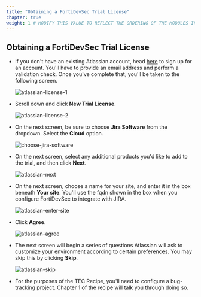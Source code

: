 ```yaml
---
title: "Obtaining a FortiDevSec Trial License"
chapter: true
weight: 1 # MODIFY THIS VALUE TO REFLECT THE ORDERING OF THE MODULES IF APPLICABLE
---
```


## Obtaining a FortiDevSec Trial License <!-- MODIFY THIS SUBHEADING -->

* If you don't have an existing Atlassian account, head [here](https://id.atlassian.com/signup) to sign up for an account. You'll have to provide an email address and perform a validation check. Once you've complete that, you'll be taken to the following screen.

    ![atlassian-license-1](/images/atlassian-license-1.png)

* Scroll down and click **New Trial License**.

    ![atlassian-license-2](/images/atlassian-license-2.png)

* On the next screen, be sure to choose **Jira Software** from the dropdown. Select the **Cloud** option.

    ![choose-jira-software](/images/choose-jira-software.png)

* On the next screen, select any additional products you'd like to add to the trial, and then click **Next**.

    ![atlassian-next](/images/atlassian-next.png)

* On the next screen, choose a name for your site, and enter it in the box beneath **Your site**. You'll use the fqdn shown in the box when you configure FortiDevSec to integrate with JIRA.

    ![atlassian-enter-site](/images/atlassian-enter-site.png)

* Click **Agree**.

    ![atlassian-agree](/images/atlassian-agree.png)

* The next screen will begin a series of questions Atlassian will ask to customize your environment according to certain preferences. You may skip this by clicking **Skip**.

    ![atlassian-skip](/images/atlassian-skip.png)

* For the purposes of the TEC Recipe, you'll need to configure a bug-tracking project. Chapter 1 of the recipe will talk you through doing so.
